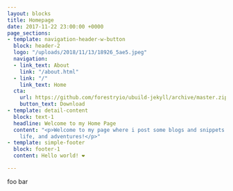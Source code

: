 ```yaml
---
layout: blocks
title: Homepage
date: 2017-11-22 23:00:00 +0000
page_sections:
- template: navigation-header-w-button
  block: header-2
  logo: "/uploads/2018/11/13/18926_5ae5.jpeg"
  navigation:
  - link_text: About
    link: "/about.html"
  - link: "/"
    link_text: Home
  cta:
    url: https://github.com/forestryio/ubuild-jekyll/archive/master.zip
    button_text: Download
- template: detail-content
  block: text-1
  headline: Welcome to my Home Page
  content: "<p>Welcome to my page where i post some blogs and snippets about my coding,
    life, and adventures!</p>"
- template: simple-footer
  block: footer-1
  content: Hello world! ❤︎

---
```

foo bar